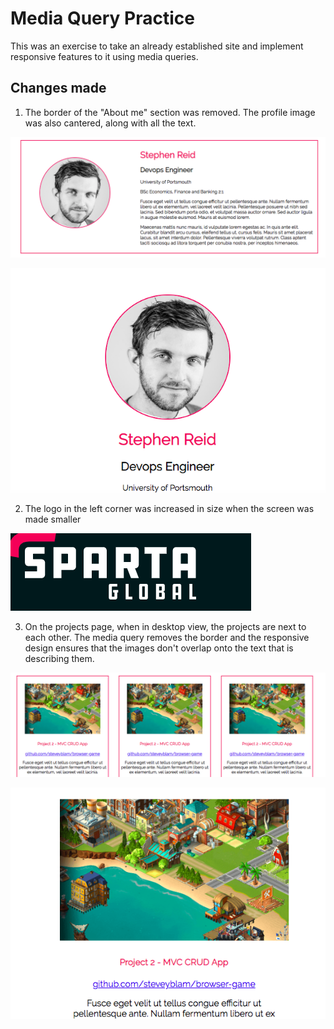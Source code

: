 # Media Query Practice

This was an exercise to take an already established site and implement responsive features to it using media queries.

## Changes made

1. The border of the "About me" section was removed. The profile image was also cantered, along with all the text.

![Border Before](READMEImg/MQP_Border.png)

![Border After](READMEImg/MQP_NoBorderAndCenter.png)

2. The logo in the left corner was increased in size when the screen was made smaller

![Border After](READMEImg/MQP_LogoIncrease.png)

3. On the projects page, when in desktop view, the projects are next to each other. The media query removes the border and the responsive design ensures that the images don't overlap onto the text that is describing them.

![Border After](READMEImg/MQP_ProjectsBefore.png)

![Border After](READMEImg/MQP_ProjectsAfter.png)
